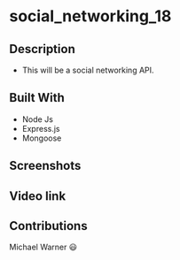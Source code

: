 # social_networking_18

## Description

- This will be a social networking API.

## Built With

- Node Js
- Express.js
- Mongoose

## Screenshots

## Video link

## Contributions

Michael Warner :smiley: